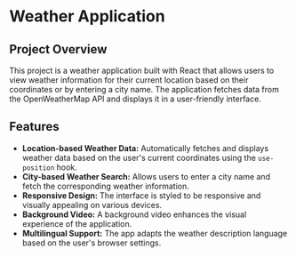 # Weather Application

## Project Overview
This project is a weather application built with React that allows users to view weather information for their current location based on their coordinates or by entering a city name. The application fetches data from the OpenWeatherMap API and displays it in a user-friendly interface.

## Features
- **Location-based Weather Data:** Automatically fetches and displays weather data based on the user's current coordinates using the `use-position` hook.
- **City-based Weather Search:** Allows users to enter a city name and fetch the corresponding weather information.
- **Responsive Design:** The interface is styled to be responsive and visually appealing on various devices.
- **Background Video:** A background video enhances the visual experience of the application.
- **Multilingual Support:** The app adapts the weather description language based on the user's browser settings.



